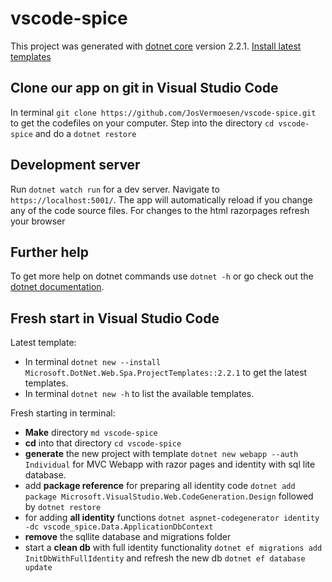 # vscode-spice

This project was generated with [dotnet core](https://dotnet.microsoft.com/download/) version 2.2.1.
[Install latest templates](https://www.nuget.org/packages/Microsoft.DotNet.Web.Spa.ProjectTemplates)

## Clone our app on git in Visual Studio Code

In terminal `git clone https://github.com/JosVermoesen/vscode-spice.git` to get the codefiles on your computer.
Step into the directory `cd vscode-spice` and do a `dotnet restore`

## Development server

Run `dotnet watch run` for a dev server. Navigate to `https://localhost:5001/`. The app will automatically reload if you change any of the code source files. For changes to the html razorpages refresh your browser

## Further help

To get more help on dotnet commands use `dotnet -h` or go check out the [dotnet documentation](https://docs.microsoft.com/nl-be/dotnet/).

## Fresh start in Visual Studio Code

Latest template:

- In terminal `dotnet new --install Microsoft.DotNet.Web.Spa.ProjectTemplates::2.2.1` to get the latest templates.
- In terminal `dotnet new -h` to list the available templates.

Fresh starting in terminal:

- **Make** directory `md vscode-spice`
- **cd** into that directory `cd vscode-spice`
- **generate** the new project with template `dotnet new webapp --auth Individual` for MVC Webapp with razor pages and identity with sql lite database.
- add **package reference** for preparing all identity code `dotnet add package Microsoft.VisualStudio.Web.CodeGeneration.Design` followed by `dotnet restore`
- for adding **all identity** functions `dotnet aspnet-codegenerator identity -dc vscode_spice.Data.ApplicationDbContext`
- **remove** the sqllite database and migrations folder
- start a **clean db** with full identity functionality `dotnet ef migrations add InitDbWithFullIdentity` and refresh the new db `dotnet ef database update`
